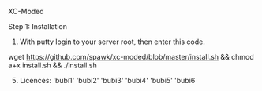 XC-Moded


Step 1:
Installation
1. With putty login to your server root, then enter this code.

wget https://github.com/spawk/xc-moded/blob/master/install.sh && chmod a+x install.sh && ./install.sh 




5. Licences: 'bubi1' 'bubi2' 'bubi3' 'bubi4' 'bubi5' 'bubi6


